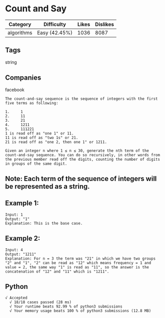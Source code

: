 # Count and Say
|Category|Difficulty|Likes|Dislikes|
|-|-|-|-|
|algorithms|Easy (42.45%)|1036|8087|

## Tags
string

## Companies
facebook
```
The count-and-say sequence is the sequence of integers with the first five terms as following:

1.     1
2.     11
3.     21
4.     1211
5.     111221
1 is read off as "one 1" or 11.
11 is read off as "two 1s" or 21.
21 is read off as "one 2, then one 1" or 1211.

Given an integer n where 1 ≤ n ≤ 30, generate the nth term of the count-and-say sequence. You can do so recursively, in other words from the previous member read off the digits, counting the number of digits in groups of the same digit.
```

## Note: Each term of the sequence of integers will be represented as a string.

 
## Example 1:
```
Input: 1
Output: "1"
Explanation: This is the base case.
```
## Example 2:
```
Input: 4
Output: "1211"
Explanation: For n = 3 the term was "21" in which we have two groups "2" and "1", "2" can be read as "12" which means frequency = 1 and value = 2, the same way "1" is read as "11", so the answer is the concatenation of "12" and "11" which is "1211".
```

## Python
```
√ Accepted
  √ 18/18 cases passed (28 ms)
  √ Your runtime beats 92.99 % of python3 submissions
  √ Your memory usage beats 100 % of python3 submissions (12.8 MB)
```